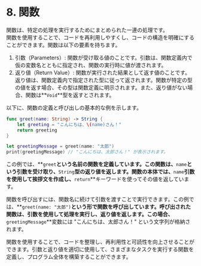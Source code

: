 # 8. 関数

関数は、特定の処理を実行するためにまとめられた一連の処理です。<br/>関数を使用することで、コードを再利用しやすくし、コードの構造を明確にすることができます。関数は以下の要素を持ちます。

1. 引数（Parameters）: 関数が受け取る値のことです。引数は、関数定義内で仮の変数名とともに指定され、関数の実行時に値が渡されます。
2. 返り値（Return Value）: 関数が実行された結果として返す値のことです。返り値は、関数定義内で指定された型に従って返されます。関数が特定の型の値を返す場合、その型は関数定義に明示されます。また、返り値がない場合、関数は**`Void`**型を返すとされます。

以下に、関数の定義と呼び出しの基本的な例を示します。

```swift
func greet(name: String) -> String {
    let greeting = "こんにちは、\(name)さん！"
    return greeting
}

let greetingMessage = greet(name: "太郎")
print(greetingMessage) // "こんにちは、太郎さん！" が表示されます。
```

この例では、**`greet`**という名前の関数を定義しています。この関数は、**`name`**という引数を受け取り、**`String`**型の返り値を返します。関数の本体では、**`name`**引数を使用して挨拶文を作成し、**`return`**キーワードを使ってその値を返しています。

関数を呼び出すには、関数名に続けて引数を渡すことで実行できます。この例では、**`greet(name: "太郎")`**という形で関数を呼び出しています。呼び出された関数は、引数を使用して処理を実行し、返り値を返します。この場合、**`greetingMessage`**変数には "こんにちは、太郎さん！" という文字列が格納されます。

関数を使用することで、コードを整理し、再利用性と可読性を向上させることができます。引数と返り値を適切に使用して、さまざまなタスクを実行する関数を定義し、プログラム全体を構築することができます。

